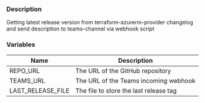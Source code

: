 
### Description
Getting latest release version from terraform-azurerm-provider changelog and send description to teams-channel via webhook script

### Variables
| Name              | Description                            |
|-------------------|----------------------------------------|
| REPO_URL          | The URL of the GitHub repository       |
| TEAMS_URL         | The URL of the Teams incoming webhook  |
| LAST_RELEASE_FILE | The file to store the last release tag |
